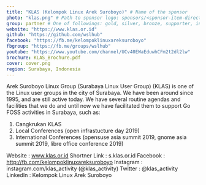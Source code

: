 ```yaml
---
title: "KLAS (Kelompok Linux Arek Suroboyo)" # Name of the sponsor
photo: "klas.png" # Path to sponsor logo: sponsors/<sponsor-item-directory>/logo.png
group: partner # One of followings: gold, silver, bronze, supporter, infra, record, videoi18n, swag
website: "https://www.klas.or.id"
github: "https://github.com/wslhub"
facebook: "https://fb.me/kelompoklinuxareksuroboyo"
fbgroup: "https://fb.me/groups/wslhub"
youtube: "https://www.youtube.com/channel/UCv40EWaEduwhCFm2t2dl2lw"
brochure: KLAS_Brochure.pdf
cover: cover.png
region: Surabaya, Indonesia
---
```


Arek Suroboyo Linux Group (Surabaya Linux User Group) (KLAS) is one of the Linux user groups in the city of Surabaya. We have been around since 1995, and are still active today. We have several routine agendas and facilities that we do and until now we have facilitated them to support Go FOSS activities in Surabaya, such as:

1. Cangkrukan KLAS
2. Local Conferences (open infrastucture day 2019)
3. International Conferences (opensuse asia summit 2019, gnome asia summit 2019, libre office conference 2019)

Website			: www.klas.or.id
Shortner Link	: s.klas.or.id
Facebook		: http://fb.com/kelompoklinuxareksuroboyo
Instagram		: instagram.com/klas_activity (@klas_activity)
Twitter         : @klas_activity
LinkedIn		: Kelompok Linux Arek Suroboyo